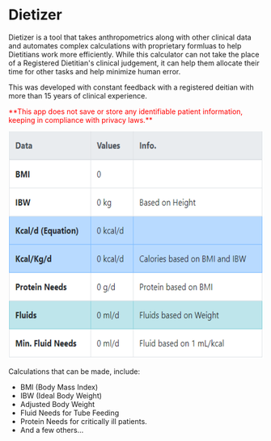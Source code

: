 # Dietizer

Dietizer is a tool that takes anthropometrics along with other clinical data and automates complex calculations with 
proprietary formluas to help Dietitians work more efficiently. While this calculator can not take the place of a 
Registered Dietitian's clinical judgement, it can help them allocate their time for other tasks and help minimize
human error.

This was developed with constant feedback with a registered deitian with more than 15 years of clinical experience.

<div style="color:#FF0000">
    **This app does not save or store any identifiable patient information, keeping in compliance with privacy laws.**
</div>

<p align="center">
  <img src="/assets/calc-table.png" alt="Initial Calculator Table"
       width="654" height="450">
</p>

Calculations that can be made, include:
* BMI (Body Mass Index)
* IBW (Ideal Body Weight)
* Adjusted Body Weight
* Fluid Needs for Tube Feeding
* Protein Needs for critically ill patients.
* And a few others...

